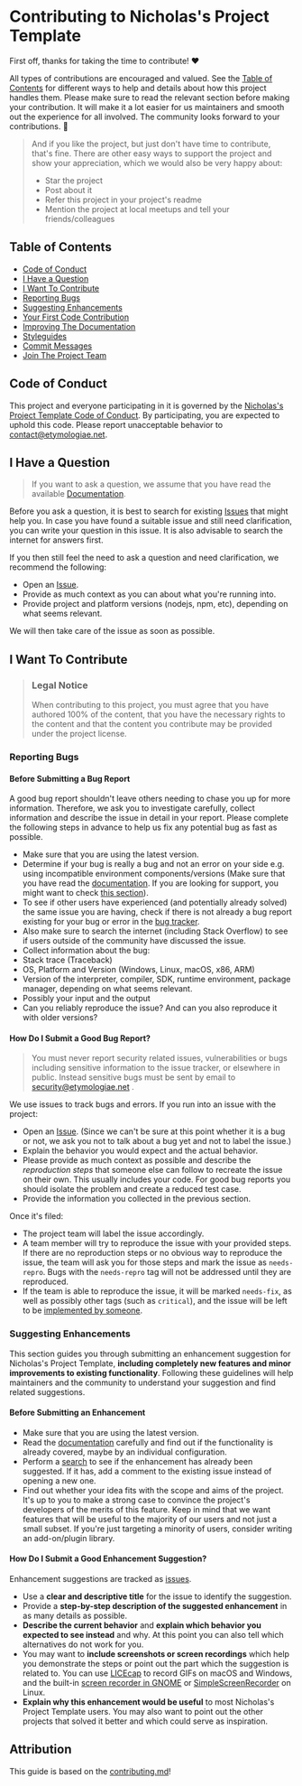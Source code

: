 <!-- omit in toc -->

# Contributing to Nicholas's Project Template

First off, thanks for taking the time to contribute! ❤️

All types of contributions are encouraged and valued. See the [Table of Contents](#table-of-contents) for different ways
to help and details about how this project handles them. Please make sure to read the relevant section before making
your contribution. It will make it a lot easier for us maintainers and smooth out the experience for all involved. The
community looks forward to your contributions. 🎉

> And if you like the project, but just don't have time to contribute, that's fine. There are other easy ways to support
> the project and show your appreciation, which we would also be very happy about:
> - Star the project
> - Post about it
> - Refer this project in your project's readme
> - Mention the project at local meetups and tell your friends/colleagues

<!-- omit in toc -->

## Table of Contents

- [Code of Conduct](#code-of-conduct)
- [I Have a Question](#i-have-a-question)
- [I Want To Contribute](#i-want-to-contribute)
- [Reporting Bugs](#reporting-bugs)
- [Suggesting Enhancements](#suggesting-enhancements)
- [Your First Code Contribution](#your-first-code-contribution)
- [Improving The Documentation](#improving-the-documentation)
- [Styleguides](#styleguides)
- [Commit Messages](#commit-messages)
- [Join The Project Team](#join-the-project-team)

## Code of Conduct

This project and everyone participating in it is governed by the
[Nicholas's Project Template Code of Conduct](https://github.com/nicholasgrose/project_template/blob/main/CODE_OF_CONDUCT.md).
By participating, you are expected to uphold this code. Please report unacceptable behavior
to <contact@etymologiae.net>.

## I Have a Question

> If you want to ask a question, we assume that you have read the
> available [Documentation](https://nicholasgrose.github.io/project_template/).

Before you ask a question, it is best to search for
existing [Issues](https://github.com/nicholasgrose/project_template/issues) that might help you. In
case you have found a suitable issue and still need clarification, you can write your question in this issue. It is also
advisable to search the internet for answers first.

If you then still feel the need to ask a question and need clarification, we recommend the following:

- Open an [Issue](https://github.com/nicholasgrose/project_template/issues/new).
- Provide as much context as you can about what you're running into.
- Provide project and platform versions (nodejs, npm, etc), depending on what seems relevant.

We will then take care of the issue as soon as possible.

<!--
You might want to create a separate issue tag for questions and include it in this description. People should then tag their issues accordingly.

Depending on how large the project is, you may want to outsource the questioning, e.g. to Stack Overflow or Gitter. You may add additional contact and information possibilities:
- IRC
- Slack
- Gitter
- Stack Overflow tag
- Blog
- FAQ
- Roadmap
- E-Mail List
- Forum
-->

## I Want To Contribute

> ### Legal Notice <!-- omit in toc -->
> When contributing to this project, you must agree that you have authored 100% of the content, that you have the
> necessary rights to the content and that the content you contribute may be provided under the project license.

### Reporting Bugs

<!-- omit in toc -->

#### Before Submitting a Bug Report

A good bug report shouldn't leave others needing to chase you up for more information. Therefore, we ask you to
investigate carefully, collect information and describe the issue in detail in your report. Please complete the
following steps in advance to help us fix any potential bug as fast as possible.

- Make sure that you are using the latest version.
- Determine if your bug is really a bug and not an error on your side e.g. using incompatible environment
  components/versions (Make sure that you have read
  the [documentation](https://nicholasgrose.github.io/project_template/). If you are looking for
  support, you might want to check [this section](#i-have-a-question)).
- To see if other users have experienced (and potentially already solved) the same issue you are having, check if there
  is not already a bug report existing for your bug or error in
  the [bug tracker](https://github.com/nicholasgrose/project_template/issues?q=label%3Abug).
- Also make sure to search the internet (including Stack Overflow) to see if users outside of the community have
  discussed the issue.
- Collect information about the bug:
- Stack trace (Traceback)
- OS, Platform and Version (Windows, Linux, macOS, x86, ARM)
- Version of the interpreter, compiler, SDK, runtime environment, package manager, depending on what seems relevant.
- Possibly your input and the output
- Can you reliably reproduce the issue? And can you also reproduce it with older versions?

<!-- omit in toc -->

#### How Do I Submit a Good Bug Report?

> You must never report security related issues, vulnerabilities or bugs including sensitive information to the issue
> tracker, or elsewhere in public. Instead sensitive bugs must be sent by email to <security@etymologiae.net> .
<!-- You may add a PGP key to allow the messages to be sent encrypted as well. -->

We use issues to track bugs and errors. If you run into an issue with the project:

- Open an [Issue](https://github.com/nicholasgrose/project_template/issues/new). (Since we can't be sure at this point
  whether it is a bug or not, we ask
  you not to talk about a bug yet and not to label the issue.)
- Explain the behavior you would expect and the actual behavior.
- Please provide as much context as possible and describe the *reproduction steps* that someone else can follow to
  recreate the issue on their own. This usually includes your code. For good bug reports you should isolate the problem
  and create a reduced test case.
- Provide the information you collected in the previous section.

Once it's filed:

- The project team will label the issue accordingly.
- A team member will try to reproduce the issue with your provided steps. If there are no reproduction steps or no
  obvious way to reproduce the issue, the team will ask you for those steps and mark the issue as `needs-repro`. Bugs
  with the `needs-repro` tag will not be addressed until they are reproduced.
- If the team is able to reproduce the issue, it will be marked `needs-fix`, as well as possibly other tags (such as
  `critical`), and the issue will be left to be [implemented by someone](#your-first-code-contribution).

<!-- You might want to create an issue template for bugs and errors that can be used as a guide and that defines the structure of the information to be included. If you do so, reference it here in the description. -->

### Suggesting Enhancements

This section guides you through submitting an enhancement suggestion for Nicholas's Project Template, **including
completely new
features and minor improvements to existing functionality**. Following these guidelines will help maintainers and the
community to understand your suggestion and find related suggestions.

<!-- omit in toc -->

#### Before Submitting an Enhancement

- Make sure that you are using the latest version.
- Read the [documentation](https://nicholasgrose.github.io/project_template/) carefully and find out if the
  functionality is already covered, maybe by
  an individual configuration.
- Perform a [search](https://github.com/nicholasgrose/project_template/issues) to see if the enhancement has already
  been suggested. If it has, add a
  comment to the existing issue instead of opening a new one.
- Find out whether your idea fits with the scope and aims of the project. It's up to you to make a strong case to
  convince the project's developers of the merits of this feature. Keep in mind that we want features that will be
  useful to the majority of our users and not just a small subset. If you're just targeting a minority of users,
  consider writing an add-on/plugin library.

<!-- omit in toc -->

#### How Do I Submit a Good Enhancement Suggestion?

Enhancement suggestions are tracked as [issues](https://github.com/nicholasgrose/project_template/issues).

- Use a **clear and descriptive title** for the issue to identify the suggestion.
- Provide a **step-by-step description of the suggested enhancement** in as many details as possible.
- **Describe the current behavior** and **explain which behavior you expected to see instead** and why. At this point
  you can also tell which alternatives do not work for you.
- You may want to **include screenshots or screen recordings** which help you demonstrate the steps or point out the
  part which the suggestion is related to. You can use [LICEcap](https://www.cockos.com/licecap/) to record GIFs on
  macOS and Windows, and the
  built-in [screen recorder in GNOME](https://help.gnome.org/users/gnome-help/stable/screen-shot-record.html.en)
  or [SimpleScreenRecorder](https://github.com/MaartenBaert/ssr) on
  Linux. <!-- this should only be included if the project has a GUI -->
- **Explain why this enhancement would be useful** to most Nicholas's Project Template users. You may also want to point
  out the other projects that solved it better and which could serve as inspiration.

<!-- You might want to create an issue template for enhancement suggestions that can be used as a guide and that defines the structure of the information to be included. If you do so, reference it here in the description. -->

<!--### Your First Code Contribution-->
<!-- TODO
include Setup of env, IDE and typical getting started instructions?

-->

<!--### Improving The Documentation-->
<!-- TODO
Updating, improving and correcting the documentation

-->

<!--## Styleguides-->
<!--### Commit Messages-->
<!-- TODO

-->

<!--## Join The Project Team-->
<!-- TODO -->

<!-- omit in toc -->

## Attribution

This guide is based on the [contributing.md](https://contributing.md/generator)!
